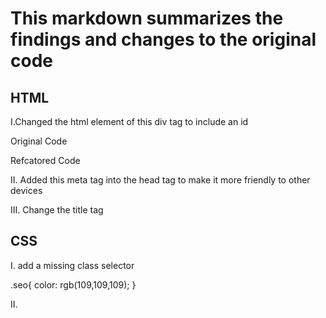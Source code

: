 # This markdown summarizes the findings and changes to the original code

## HTML

I.Changed the html element of this div tag to include an id

Original Code
<div class="search-engine-optimization">

Refcatored Code
<div id="search-engine-optimization" class="search-engine-optimization">


II. Added this meta tag into the head tag to make it more friendly to other devices

<meta name="viewport" content="width=device-width, initial-scale=1.0">

III. Change the title tag
<title>Horiseon</title>

## CSS

I. add a missing class selector

.seo{
    color: rgb(109,109,109);
}

II.